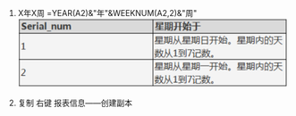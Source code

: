 1. X年X周
=YEAR(A2)&"年"&WEEKNUM(A2,2)&"周"
![877f15290e133784397aff870bd539e](/assets/877f15290e133784397aff870bd539e.png)

2. 复制
右键 报表信息——创建副本
